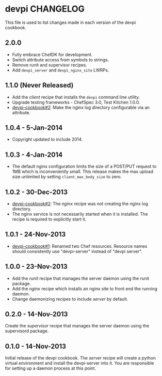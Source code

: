 # devpi CHANGELOG

This file is used to list changes made in each version of the devpi cookbook.

## 2.0.0
- Fully embrace ChefDK for development.
- Switch attribute access from symbols to strings.
- Remove runit and supervisor recipes.
- Add `devpi_server` and `devpi_nginx_site` LWRPs.

## 1.1.0 (Never Released)
- Add the *client* recipe that installs the `devpi` command line utility.
- Upgrade testing frameworks - ChefSpec 3.0, Test Kitchen 1.0.0.
- [devpi-cookbook#2](https://github.com/dave-shawley/devpi-cookbook/issues/2):
  Make the nginx log directory configurable via an attribute.

## 1.0.4 - 5-Jan-2014
- Copyright updated to include 2014.

## 1.0.3 - 4-Jan-2014
- The default nginx configuration limits the size of a POST/PUT request
  to 1MB which is inconveniently small.  This release makes the max upload
  size unlimited by setting `client_max_body_size` to zero.

## 1.0.2 - 30-Dec-2013
- [devpi-cookbook#2](https://github.com/dave-shawley/devpi-cookbook/issues/2):
  The *nginx* recipe was not creating the nginx log directory.
- The nginx service is not necessarily started when it is installed.  The
  recipe is required to explicitly start it.

## 1.0.1 - 24-Nov-2013
- [devpi-cookbook#1](https://github.com/dave-shawley/devpi-cookbook/pull/1):
  Renamed two Chef resources.  Resource names should consistently use
  "devpi-server" instead of "devpi server".

## 1.0.0 - 23-Nov-2013
- Add the *runit* recipe that manages the server daemon using the runit
  package.
- Add the *nginx* recipe which installs an nginx site to front end the running
  daemon.
- Change daemonizing recipes to include *server* by default.

## 0.2.0 - 14-Nov-2013
Create the *supervisor* recipe that manages the server daemon using the
supervisord package.

## 0.1.0 - 14-Nov-2013
Initial release of the devpi cookbook.  The *server* recipe will create
a python virtual environment and install the devpi-server into it.  You
are responsible for setting up a daemon process at this point.
